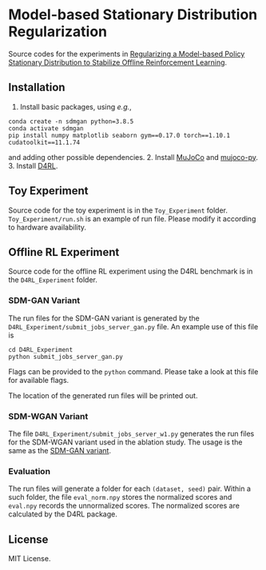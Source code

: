 # Model-based Stationary Distribution Regularization 
Source codes for the experiments in [Regularizing a Model-based Policy Stationary Distribution to Stabilize Offline Reinforcement Learning]().

## Installation
1. Install basic packages, using *e.g.*,
```angular2html
conda create -n sdmgan python=3.8.5
conda activate sdmgan
pip install numpy matplotlib seaborn gym==0.17.0 torch==1.10.1 cudatoolkit==11.1.74
```
and adding other possible dependencies.
2. Install [MuJoCo](http://www.mujoco.org/) and [mujoco-py](https://github.com/openai/mujoco-py).
3. Install [D4RL](https://github.com/rail-berkeley/d4rl).

## Toy Experiment
Source code for the toy experiment is in the `Toy_Experiment` folder. `Toy_Experiment/run.sh` is an example of run file.
Please modify it according to hardware availability.

## Offline RL Experiment
Source code for the offline RL experiment using the D4RL benchmark is in the `D4RL_Experiment` folder. 

### SDM-GAN Variant
The run files for the SDM-GAN variant is generated by the `D4RL_Experiment/submit_jobs_server_gan.py` file.
An example use of this file is 
```angular2html
cd D4RL_Experiment
python submit_jobs_server_gan.py
```
Flags can be provided to the `python` command.
Please take a look at this file for available flags.

The location of the generated run files will be printed out. 

### SDM-WGAN Variant
The file `D4RL_Experiment/submit_jobs_server_w1.py` generates the run files for the SDM-WGAN variant used in the ablation study.
The usage is the same as the [SDM-GAN variant](#sdm-gan-results).

### Evaluation
The run files will generate a folder for each `(dataset, seed)` pair. 
Within a such folder, the file `eval_norm.npy` stores the normalized scores and `eval.npy` records the unnormalized scores. 
The normalized scores are calculated by the D4RL package.

## License
MIT License.


